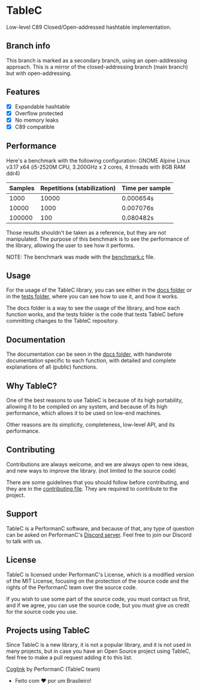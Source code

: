 # TableC

Low-level C89 Closed/Open-addressed hashtable implementation.

## Branch info

This branch is marked as a secondary branch, using an open-addressing approach. This is a mirror of the closed-addressing branch (main branch) but with open-addressing.

## Features

- [x] Expandable hashtable
- [x] Overflow protected
- [x] No memory leaks
- [x] C89 compatible

## Performance

Here's a benchmark with the following configuration: GNOME Alpine Linux v3.17 x64 (i5-2520M CPU, 3.200GHz x 2 cores, 4 threads with 8GB RAM ddr4)

| Samples | Repetitions (stabilization) | Time per sample |
| ------- | --------------------------- | --------------- |
| 1000    | 10000                       | 0.000654s       |
| 10000   | 1000                        | 0.007076s       |
| 100000  | 100                         | 0.080482s       |

Those results shouldn't be taken as a reference, but they are not manipulated. The purpose of this benchmark is to see the performance of the library, allowing the user to see how it performs.

NOTE: The benchmark was made with the [benchmark.c](tests/benchmark.c) file.

## Usage

For the usage of the TableC library, you can see either in the [docs folder](docs/en-us/about.md) or in the [tests folder](tests/special_cases.c), where you can see how to use it, and how it works.

The docs folder is a way to see the usage of the library, and how each function works, and the tests folder is the code that tests TableC before committing changes to the TableC repository.

## Documentation

The documentation can be seen in the [docs folder](docs/en-us/about.md), with handwrote documentation specific to each function, with detailed and complete explanations of all (public) functions.

## Why TableC?

One of the best reasons to use TableC is because of its high portability, allowing it to be compiled on any system, and because of its high performance, which allows it to be used on low-end machines.

Other reasons are its simplicity, completeness, low-level API, and its performance.

## Contributing

Contributions are always welcome, and we are always open to new ideas, and new ways to improve the library. (not limited to the source code)

There are some guidelines that you should follow before contributing, and they are in the [contributing file](CONTRIBUTING.md). They are required to contribute to the project.

## Support

TableC is a PerformanC software, and because of that, any type of question can be asked on PerformanC's [Discord server](https://discord.gg/uPveNfTuCJ). Feel free to join our Discord to talk with us.

## License

TableC is licensed under PerformanC's License, which is a modified version of the MIT License, focusing on the protection of the source code and the rights of the PerformanC team over the source code.

If you wish to use some part of the source code, you must contact us first, and if we agree, you can use the source code, but you must give us credit for the source code you use.

## Projects using TableC

Since TableC is a new library, it is not a popular library, and it is not used in many projects, but in case you have an Open Source project using TableC, feel free to make a pull request adding it to this list.

[Coglink](https://github.com/PerformanC/Coglink) by PerformanC (TableC team)

- Feito com :heart: por um Brasileiro!
